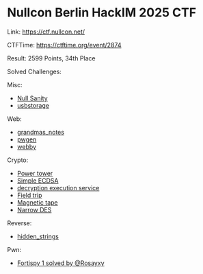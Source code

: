 # Nullcon Berlin HackIM 2025 CTF

Link: <https://ctf.nullcon.net/>

CTFTime: <https://ctftime.org/event/2874>

Result: 2599 Points, 34th Place

Solved Challenges:

Misc:

- [Null Sanity](./null-sanity.md)
- [usbstorage](./usbstorage.md)

Web:

- [grandmas_notes](./grandmas-notes.md)
- [pwgen](./pwgen.md)
- [webby](./webby.md)

Crypto:

- [Power tower](./power-tower.md)
- [Simple ECDSA](./simple-ecdsa.md)
- [decryption execution service](./decryption-execution-service.md)
- [Field trip](./field-trip.md)
- [Magnetic tape](./magntic-tape.md)
- [Narrow DES](./narrow-des.md)

Reverse:

- [hidden_strings](./hidden-strings.md)

Pwn:

- [Fortispy 1 solved by @Rosayxy](https://rosayxy.github.io/pwning-thru-the-night/)
